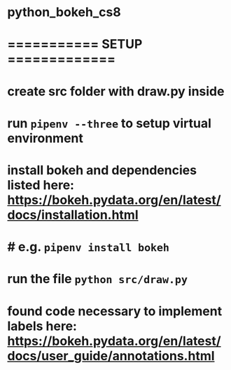 # python_bokeh_cs8

# =========== SETUP =============

# create src folder with draw.py inside

# run `pipenv --three` to setup virtual environment

# install bokeh and dependencies listed here: https://bokeh.pydata.org/en/latest/docs/installation.html

# # e.g. `pipenv install bokeh`

# run the file `python src/draw.py`

# found code necessary to implement labels here: https://bokeh.pydata.org/en/latest/docs/user_guide/annotations.html
